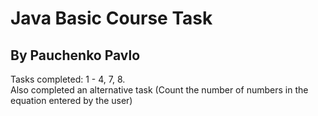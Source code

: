 # Java Basic Course Task
## By Pauchenko Pavlo
Tasks completed: 1 - 4, 7, 8.  
Also completed an alternative task (Count the number of numbers in the equation entered by the user)
